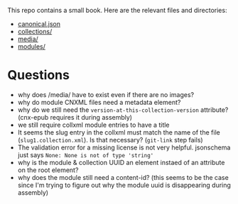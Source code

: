 This repo contains a small book.
Here are the relevant files and directories:

- [canonical.json](./canonical.json)
- [collections/](./collections/)
- [media/](./media/)
- [modules/](./modules/)


# Questions

- why does /media/ have to exist even if there are no images?
- why do module CNXML files need a metadata element?
- why do we still need the `version-at-this-collection-version` attribute? (cnx-epub requires it during assembly)
- we still require collxml module entries to have a title
- It seems the slug entry in the collxml must match the name of the file (`slug1.collection.xml`). Is that necessary? (`git-link` step fails)
- The validation error for a missing license is not very helpful. jsonschema just says `None: None is not of type 'string'`
- why is the module & collection UUID an element instaed of an attribute on the root element?
- why does the module still need a content-id? (this seems to be the case since I'm trying to figure out why the module uuid is disappearing during assembly)